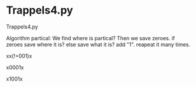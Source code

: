 # Trappels4.py
Trappels4.py

Algorithm partical:
We find where is partical?
Then we save zeroes.
if zeroes save where it is?
else save what it is?
add "1".
reapeat it many times.

xx(!=001)x

x0001x

x1001x
